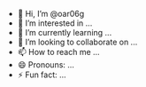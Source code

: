 - 👋 Hi, I’m @oar06g
- 👀 I’m interested in ...
- 🌱 I’m currently learning ...
- 💞️ I’m looking to collaborate on ...
- 📫 How to reach me ...
- 😄 Pronouns: ...
- ⚡ Fun fact: ...

<!---
oar06g/oar06g is a ✨ special ✨ repository because its `README.md` (this file) appears on your GitHub profile.
You can click the Preview link to take a look at your changes.
--->
